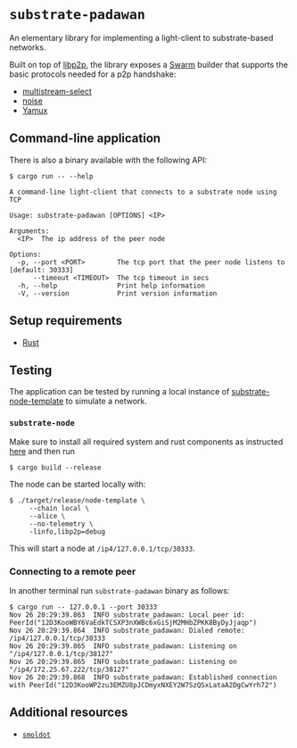 # `substrate-padawan`

An elementary library for implementing a light-client to substrate-based networks.

Built on top of [libp2p][], the library exposes a [Swarm][swarm] builder that supports the basic protocols needed for a p2p handshake:

* [multistream-select][mstream]
* [noise][noise]
* [Yamux][yamux]

## Command-line application

There is also a binary available with the following API:

```
$ cargo run -- --help

A command-line light-client that connects to a substrate node using TCP

Usage: substrate-padawan [OPTIONS] <IP>

Arguments:
  <IP>  The ip address of the peer node

Options:
  -p, --port <PORT>        The tcp port that the peer node listens to [default: 30333]
      --timeout <TIMEOUT>  The tcp timeout in secs
  -h, --help               Print help information
  -V, --version            Print version information

```

## Setup requirements

* [Rust](https://www.rust-lang.org/tools/install)

## Testing

The application can be tested by running a local instance of [substrate-node-template][substrate-node] to simulate a network.

### `substrate-node`

Make sure to install all required system and rust components as instructed [here][node-install] and then run

```
$ cargo build --release
```

The node can be started locally with:

```
$ ./target/release/node-template \
     --chain local \
     --alice \
     --no-telemetry \
     -linfo,libp2p=debug
```

This will start a node at `/ip4/127.0.0.1/tcp/30333`.

### Connecting to a remote peer

In another terminal run `substrate-padawan` binary as follows:

```
$ cargo run -- 127.0.0.1 --port 30333
Nov 26 20:29:39.863  INFO substrate_padawan: Local peer id: PeerId("12D3KooWBY6VaEdkTCSXP3nXWBc6xGiSjM2MHbZPKK8ByDyJjaqp")
Nov 26 20:29:39.864  INFO substrate_padawan: Dialed remote: /ip4/127.0.0.1/tcp/30333
Nov 26 20:29:39.865  INFO substrate_padawan: Listening on "/ip4/127.0.0.1/tcp/38127"
Nov 26 20:29:39.865  INFO substrate_padawan: Listening on "/ip4/172.25.67.222/tcp/38127"
Nov 26 20:29:39.868  INFO substrate_padawan: Established connection with PeerId("12D3KooWP2zu3EMZU8pJCDmyxNXEY2W7SzQSxLataA2DgCwYrh72")
```

## Additional resources

* [`smoldot`][smoldot]

[mstream]: https://github.com/multiformats/multistream-select
[node-install]: https://github.com/substrate-developer-hub/substrate-node-template#rust-setup
[noise]: http://noiseprotocol.org/
[yamux]: https://github.com/hashicorp/yamux/blob/master/spec.md
[libp2p]: https://github.com/libp2p/rust-libp2p
[smoldot]: https://github.com/paritytech/smoldot
[substrate-node]: https://github.com/substrate-developer-hub/substrate-node-template
[swarm]: https://docs.rs/libp2p/latest/libp2p/struct.Swarm.html
